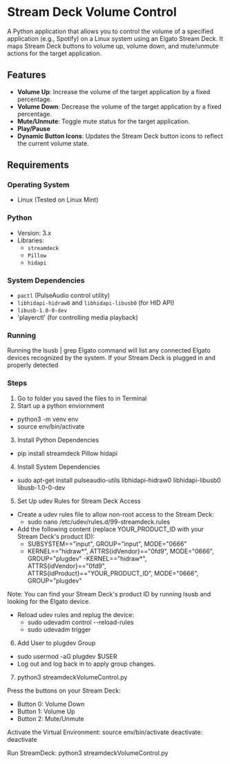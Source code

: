 # Stream Deck Volume Control

A Python application that allows you to control the volume of a specified application (e.g., Spotify) on a Linux system using an Elgato Stream Deck. It maps Stream Deck buttons to volume up, volume down, and mute/unmute actions for the target application.

## Features

- **Volume Up**: Increase the volume of the target application by a fixed percentage.
- **Volume Down**: Decrease the volume of the target application by a fixed percentage.
- **Mute/Unmute**: Toggle mute status for the target application.
- **Play/Pause**
- **Dynamic Button Icons**: Updates the Stream Deck button icons to reflect the current volume state.

## Requirements

### Operating System

- Linux (Tested on Linux Mint)

### Python

- Version: 3.x
- Libraries:
  - `streamdeck`
  - `Pillow`
  - `hidapi`

### System Dependencies

- `pactl` (PulseAudio control utility)
- `libhidapi-hidraw0` and `libhidapi-libusb0` (for HID API)
- `libusb-1.0-0-dev`
- 'playerctl' (for controlling media playback)

### Running
Running the lsusb | grep Elgato command will list any connected Elgato devices recognized by the system. If your Stream Deck is plugged in and properly detected

### Steps
1. Go to folder you saved the files to in Terminal
2. Start up a python enviornment
- python3 -m venv env
- source env/bin/activate
3. Install Python Dependencies
- pip install streamdeck Pillow hidapi
4. Install System Dependencies
- sudo apt-get install pulseaudio-utils libhidapi-hidraw0 libhidapi-libusb0 libusb-1.0-0-dev
5. Set Up udev Rules for Stream Deck Access
- Create a udev rules file to allow non-root access to the Stream Deck:
    - sudo nano /etc/udev/rules.d/99-streamdeck.rules
- Add the following content (replace YOUR_PRODUCT_ID with your Stream Deck's product ID):
    - SUBSYSTEM=="input", GROUP="input", MODE="0666"
    - KERNEL=="hidraw*", ATTRS{idVendor}=="0fd9", MODE="0666", GROUP="plugdev"
-KERNEL=="hidraw*", ATTRS{idVendor}=="0fd9", ATTRS{idProduct}=="YOUR_PRODUCT_ID", MODE="0666", GROUP="plugdev"

Note: You can find your Stream Deck's product ID by running lsusb and looking for the Elgato device.
- Reload udev rules and replug the device:
    - sudo udevadm control --reload-rules
    - sudo udevadm trigger
6. Add User to plugdev Group
- sudo usermod -aG plugdev $USER
- Log out and log back in to apply group changes.
7. python3 streamdeckVolumeControl.py

Press the buttons on your Stream Deck:

- Button 0: Volume Down
- Button 1: Volume Up
- Button 2: Mute/Unmute


Activate the Virtual Environment:
    source env/bin/activate
deactivate:
    deactivate

Run StreamDeck:
    python3 streamdeckVolumeControl.py

